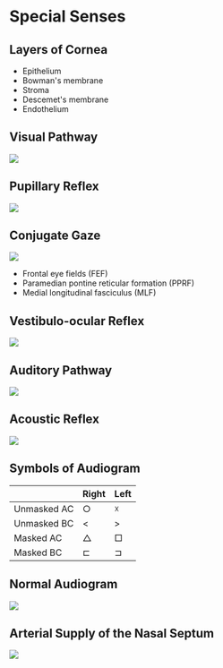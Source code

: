 # Special Senses

## Layers of Cornea

- Epithelium
- Bowman's membrane
- Stroma
- Descemet's membrane
- Endothelium

## Visual Pathway

![](../../Figures/Visual%20Pathway.jpg)

## Pupillary Reflex

![](../../Figures/Pupillary%20Reflex.png)

## Conjugate Gaze

![](../../Figures/Conjugate%20Gaze.png)

- Frontal eye fields (FEF)
- Paramedian pontine reticular formation (PPRF)
- Medial longitudinal fasciculus (MLF)

## Vestibulo-ocular Reflex

![](../../Figures/Vestibulo-ocular%20Reflex.jpg)

## Auditory Pathway

![](../../Figures/Auditory%20Pathway.gif)

## Acoustic Reflex

![](../../Figures/Acoustic%20Reflex.gif)

## Symbols of Audiogram

||Right|Left|
|-|-|-|
|Unmasked AC|○|☓|
|Unmasked BC|<|>|
|Masked AC|△|□|
|Masked BC|⊏|⊐|

## Normal Audiogram

![](../../Figures/Audiogram%20>%20Normal.png)

## Arterial Supply of the Nasal Septum

![](../../Figures/Arterial%20Supply%20of%20the%20Nasal%20Septum.jpg)
